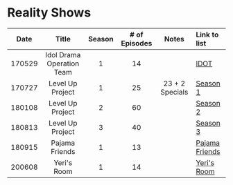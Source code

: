 # Reality Shows

|  Date  |           Title           | Season | # of Episodes |      Notes      | Link to list                                     |
|:------:|:-------------------------:|:------:|:-------------:|:---------------:|:-------------------------------------------------|
| 170529 | Idol Drama Operation Team |   1    |      14       |                 | [IDOT](./shows/idol-drama-operation-team.md)     |
| 170727 |     Level Up Project      |   1    |      25       | 23 + 2 Specials | [Season 1](./shows/level-up-project.md#season-1) |
| 180108 |     Level Up Project      |   2    |      60       |                 | [Season 2](./shows/level-up-project.md#season-2) |
| 180813 |     Level Up Project      |   3    |      40       |                 | [Season 3](./shows/level-up-project.md#season-3) |
| 180915 |      Pajama Friends       |   1    |      13       |                 | [Pajama Friends](./shows/pajama-friends.md)      |
| 200608 |        Yeri's Room        |   1    |      14       |                 | [Yeri's Room](./shows/yeri's-room.md)            |